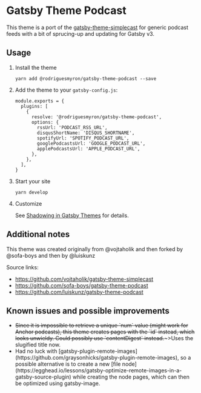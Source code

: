 # Gatsby Theme Podcast

This theme is a port of the [gatsby-theme-simplecast](https://gatsby-theme-simplecast.netlify.app) for generic podcast feeds with a bit of sprucing-up and updating for Gatsby v3.

## Usage

1. Install the theme

   ```
   yarn add @rodriguesmyron/gatsby-theme-podcast --save
   ```

2. Add the theme to your `gatsby-config.js`:

   ```
   module.exports = {
     plugins: [
       {
         resolve: '@rodriguesmyron/gatsby-theme-podcast',
         options: {
           rssUrl: 'PODCAST_RSS_URL',
           disqusShortName: 'DISQUS_SHORTNAME',
           spotifyUrl: 'SPOTIFY_PODCAST_URL',
           googlePodcastsUrl: 'GOOGLE_PODCAST_URL',
           applePodcastsUrl: 'APPLE_PODCAST_URL',
         },
       },
     ],
   }
   ```

3. Start your site

   ```
   yarn develop
   ```

4. Customize

   See [Shadowing in Gatsby Themes](https://www.gatsbyjs.org/docs/themes/shadowing/) for details.

## Additional notes

This theme was created originally from @vojtaholik and then forked by @sofa-boys and then by @luiskunz

Source links:

- https://github.com/vojtaholik/gatsby-theme-simplecast
- https://github.com/sofa-boys/gatsby-theme-podcast
- https://github.com/luiskunz/gatsby-theme-podcast

## Known issues and possible improvements

<ul><li><strike>Since it is impossible to retrieve a unique `num` value (might work for Anchor podcasts), this theme creates pages with the `id` instead, which looks unwieldy. Could possibly use `contentDigest` instead.</strike>~>Uses the slugified title now.</li>
<li>Had no luck with [gatsby-plugin-remote-images](https://github.com/graysonhicks/gatsby-plugin-remote-images), so a possible alternative is to create a new [file node](https://egghead.io/lessons/gatsby-optimize-remote-images-in-a-gatsby-source-plugin) while creating the node pages, which can then be optimized using gatsby-image.</li>
</ul>
